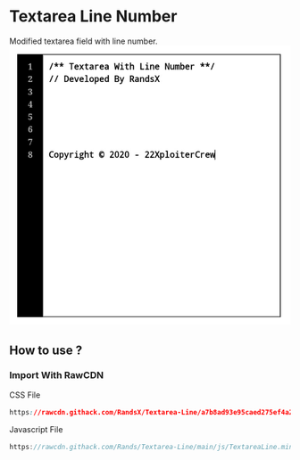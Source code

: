 # Textarea Line Number
Modified textarea field with line number.
![ImagesContoh](img/images.png)

## How to use ?
### Import With RawCDN
CSS File
``` Css
https://rawcdn.githack.com/RandsX/Textarea-Line/a7b8ad93e95caed275ef4a244522d363d4a0ebd4/css/TextareaLine.min.css
```

Javascript File
``` JavaScript
https://rawcdn.githack.com/Rands/Textarea-Line/main/js/TextareaLine.min.js
```